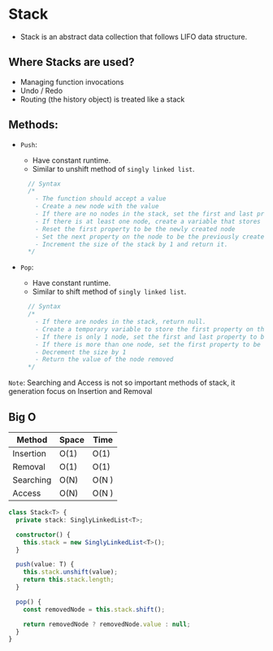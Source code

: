 # Stack
- Stack is an abstract data collection that follows LIFO data structure.

## Where Stacks are used?
- Managing function invocations
- Undo / Redo
- Routing (the history object) is treated like a stack

## Methods:
- `Push`:
  - Have constant runtime.
  - Similar to unshift method of `singly linked list`.

  ```js
    // Syntax
    /*
      - The function should accept a value
      - Create a new node with the value
      - If there are no nodes in the stack, set the first and last property to be the newly created node.
      - If there is at least one node, create a variable that stores the current first property on the stack
      - Reset the first property to be the newly created node
      - Set the next property on the node to be the previously created variable
      - Increment the size of the stack by 1 and return it.
    */
  ```

- `Pop`:
  - Have constant runtime.
  - Similar to shift method of `singly linked list`.

  ```js
    // Syntax
    /*
      - If there are nodes in the stack, return null.
      - Create a temporary variable to store the first property on the stack
      - If there is only 1 node, set the first and last property to be null
      - If there is more than one node, set the first property to be the next property on the current first
      - Decrement the size by 1
      - Return the value of the node removed
    */
  ```

`Note`: Searching and Access is not so important methods of stack, it generation focus on Insertion and Removal

## Big O
| Method | Space | Time |
| ------ | ----- | ---- |
| Insertion | O(1) | O(1) |
| Removal | O(1) | O(1) |
| Searching | O(N) | O(N ) |
| Access | O(N) | O(N ) |

```ts
class Stack<T> {
  private stack: SinglyLinkedList<T>;

  constructor() {
    this.stack = new SinglyLinkedList<T>();
  }

  push(value: T) {
    this.stack.unshift(value);
    return this.stack.length;
  }

  pop() {
    const removedNode = this.stack.shift();

    return removedNode ? removedNode.value : null;
  }
}
```
